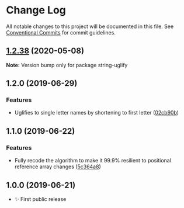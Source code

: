 # Change Log

All notable changes to this project will be documented in this file.
See [Conventional Commits](https://conventionalcommits.org) for commit guidelines.

## [1.2.38](https://gitlab.com/codsen/codsen/compare/string-uglify@1.2.37...string-uglify@1.2.38) (2020-05-08)

**Note:** Version bump only for package string-uglify





## 1.2.0 (2019-06-29)

### Features

- Uglifies to single letter names by shortening to first letter ([02cb90b](https://gitlab.com/codsen/codsen/commit/02cb90b))

## 1.1.0 (2019-06-22)

### Features

- Fully recode the algorithm to make it 99.9% resilient to positional reference array changes ([5c364a8](https://gitlab.com/codsen/codsen/commit/5c364a8))

## 1.0.0 (2019-06-21)

- ✨ First public release
